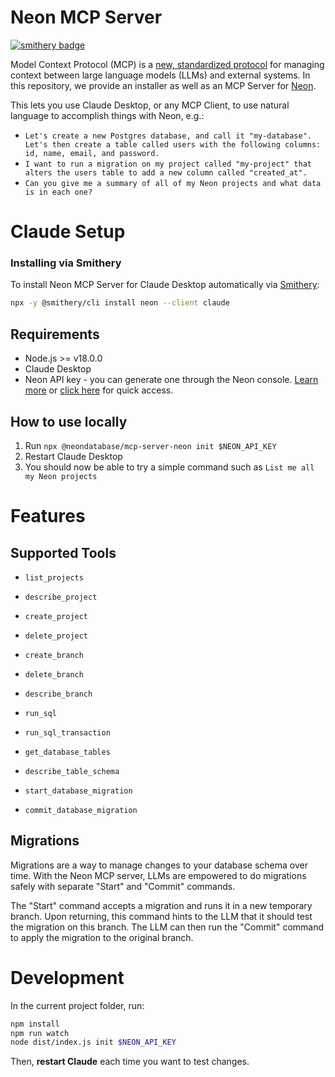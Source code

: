 # Neon MCP Server

[![smithery badge](https://smithery.ai/badge/neon)](https://smithery.ai/protocol/neon)

Model Context Protocol (MCP) is a [new, standardized protocol](https://modelcontextprotocol.io/introduction) for managing context between large language models (LLMs) and external systems. In this repository, we provide an installer as well as an MCP Server for [Neon](https://neon.tech).

This lets you use Claude Desktop, or any MCP Client, to use natural language to accomplish things with Neon, e.g.:

- `Let's create a new Postgres database, and call it "my-database". Let's then create a table called users with the following columns: id, name, email, and password.`
- `I want to run a migration on my project called "my-project" that alters the users table to add a new column called "created_at".`
- `Can you give me a summary of all of my Neon projects and what data is in each one?`

# Claude Setup

### Installing via Smithery

To install Neon MCP Server for Claude Desktop automatically via [Smithery](https://smithery.ai/protocol/neon):

```bash
npx -y @smithery/cli install neon --client claude
```

## Requirements

- Node.js >= v18.0.0
- Claude Desktop
- Neon API key - you can generate one through the Neon console. [Learn more](https://neon.tech/docs/manage/api-keys#create-an-api-key) or [click here](https://console.neon.tech/app/settings/api-keys) for quick access.

## How to use locally

1. Run `npx @neondatabase/mcp-server-neon init $NEON_API_KEY`
2. Restart Claude Desktop
3. You should now be able to try a simple command such as `List me all my Neon projects`

# Features

## Supported Tools

- `list_projects`
- `describe_project`
- `create_project`
- `delete_project`

- `create_branch`
- `delete_branch`
- `describe_branch`

- `run_sql`
- `run_sql_transaction`
- `get_database_tables`
- `describe_table_schema`

- `start_database_migration`
- `commit_database_migration`

## Migrations

Migrations are a way to manage changes to your database schema over time. With the Neon MCP server, LLMs are empowered to do migrations safely with separate "Start" and "Commit" commands.

The "Start" command accepts a migration and runs it in a new temporary branch. Upon returning, this command hints to the LLM that it should test the migration on this branch. The LLM can then run the "Commit" command to apply the migration to the original branch.

# Development

In the current project folder, run:

```bash
npm install
npm run watch
node dist/index.js init $NEON_API_KEY
```

Then, **restart Claude** each time you want to test changes.
